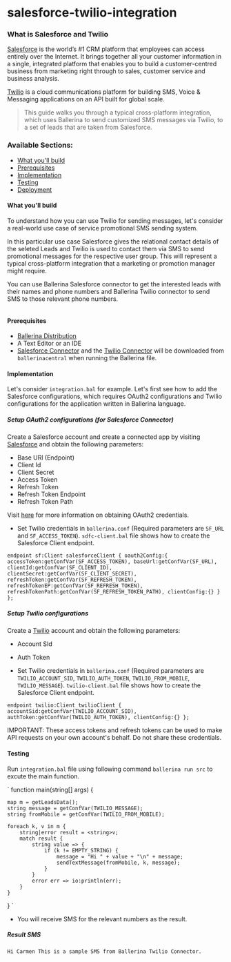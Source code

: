 # salesforce-twilio-integration

### What is Salesforce and Twilio

[Salesforce](https://www.salesforce.com) is the world’s #1 CRM platform that employees can access entirely over the Internet. It brings together all your customer information in a single, integrated platform that enables you to build a customer-centred business from marketing right through to sales, customer service and business analysis.

[Twilio](https://www.twilio.com/) is a cloud communications platform for building SMS, Voice & Messaging applications on an API built for global scale.

> This guide walks you through a typical cross-platform integration, which uses Ballerina to send customized SMS messages via Twilio, to a set of leads that are taken from Salesforce.

### Available Sections:
- [What you'll build](#what-you-build)
- [Prerequisites](#pre-req)
- [Implementation](#development)
- [Testing](#testing)
- [Deployment](#deploying-the-scenario)

#### What you'll build

To understand how you can use Twilio for sending messages, let's consider a real-world use case of service promotional SMS sending system. 

In this particular use case Salesforce gives the relational contact details of the seleted Leads and Twilio is used to contact them via SMS to send promotional messages for the respective user group. This will represent a typical cross-platform integration that a marketing or promotion manager might require.

You can use Ballerina Salesforce connector to get the interested leads with their names and phone numbers and Ballerina Twilio connector to send SMS to those relevant phone numbers.

<image>
  
#### Prerequisites

* [Ballerina Distribution](https://github.com/ballerina-platform/ballerina-lang/blob/master/docs/quick-tour.md)
* A Text Editor or an IDE
* [Salesforce Connector](https://github.com/wso2-ballerina/package-salesforce) and the [Twilio Connector](https://github.com/wso2-ballerina/package-twilio) will be downloaded from `ballerinacentral` when running the Ballerina file.

#### Implementation
Let's consider `integration.bal` for example. Let's first see how to add the Salesforce configurations, which requires OAuth2 configurations and Twilio configurations for the application written in Ballerina language.

##### Setup OAuth2 configurations (for Salesforce Connector)
Create a Salesforce account and create a connected app by visiting [Salesforce](https://www.salesforce.com) and obtain the following parameters:

* Base URl (Endpoint)
* Client Id
* Client Secret
* Access Token
* Refresh Token
* Refresh Token Endpoint
* Refresh Token Path

Visit [here](https://help.salesforce.com/articleView?id=remoteaccess_authenticate_overview.htm) for more information on obtaining OAuth2 credentials.

* Set Twilio credentials in `ballerina.conf` (Required parameters are `SF_URL` and `SF_ACCESS_TOKEN`). `sdfc-client.bal` file shows how to create the Salesforce Client endpoint.

`
endpoint sf:Client salesforceClient {
    oauth2Config:{
        accessToken:getConfVar(SF_ACCESS_TOKEN),
        baseUrl:getConfVar(SF_URL),
        clientId:getConfVar(SF_CLIENT_ID),
        clientSecret:getConfVar(SF_CLIENT_SECRET),
        refreshToken:getConfVar(SF_REFRESH_TOKEN),
        refreshTokenEP:getConfVar(SF_REFRESH_TOKEN),
        refreshTokenPath:getConfVar(SF_REFRESH_TOKEN_PATH),
        clientConfig:{}
    }
};
`

##### Setup Twilio configurations
Create a [Twilio](https://www.twilio.com/) account and obtain the following parameters:

* Account SId
* Auth Token

* Set Twilio credentials in `ballerina.conf` (Required parameters are `TWILIO_ACCOUNT_SID`, `TWILIO_AUTH_TOKEN`, `TWILIO_FROM_MOBILE`, `TWILIO_MESSAGE`). `twilio-client.bal` file shows how to create the Salesforce Client endpoint.

`
endpoint twilio:Client twilioClient {
    accountSid:getConfVar(TWILIO_ACCOUNT_SID),
    authToken:getConfVar(TWILIO_AUTH_TOKEN),
    clientConfig:{}
};
`
  
IMPORTANT: These access tokens and refresh tokens can be used to make API requests on your own account's behalf. Do not share these credentials.

#### Testing

Run `integration.bal` file using following command `ballerina run src` to excute the main function.

`
function main(string[] args) {

    map m = getLeadsData();
    string message = getConfVar(TWILIO_MESSAGE);
    string fromMobile = getConfVar(TWILIO_FROM_MOBILE);

    foreach k, v in m {
        string|error result = <string>v;
        match result {
            string value => {
                if (k != EMPTY_STRING) {
                    message = "Hi " + value + "\n" + message;
                    sendTextMessage(fromMobile, k, message);
                }
            }
            error err => io:println(err);
        }
    }
}
`

* You will receive SMS for the relevant numbers as the result.
##### Result SMS
`
Hi Carmen
This is a sample SMS from Ballerina Twilio Connector.
`



 
 



